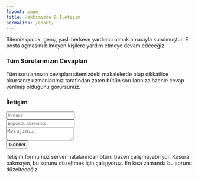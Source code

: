 ```yaml
---
layout: page
title: Hakkımızda & İletişim
permalink: /about/
---
```


Sitemiz çocuk, genç, yaşlı herkese yardımcı olmak amacıyla kurulmuştur. E posta açmasını bilmeyen kişilere yardım etmeye devam edeceğiz. 

### Tüm Sorularınızın Cevapları

Tüm sorularınızın cevapları sitemizdeki makalelerde olup dikkatlice okursanız uzmanlarımız tarafından zaten bütün sorularınıza özenle cevap verilmiş olduğunu görürsünüz.

### İletişim

<form id="iletisim" method="POST">
 <input type="text" placeholder="İsminiz"><br>
 <input type="email" placeholder="E-posta adresiniz"><br>
 <textarea placeholder="Mesajınız"></textarea><br>
 <input type="submit" value="Gönder"><br>
</form>

İletişim formumuz server hatalarından ötürü bazen çalışmayabiliyor. Kusura bakmayın, bu sorunu düzeltmek için çalışıyoruz. En kısa zamanda bu sorunu düzelteceğiz.
